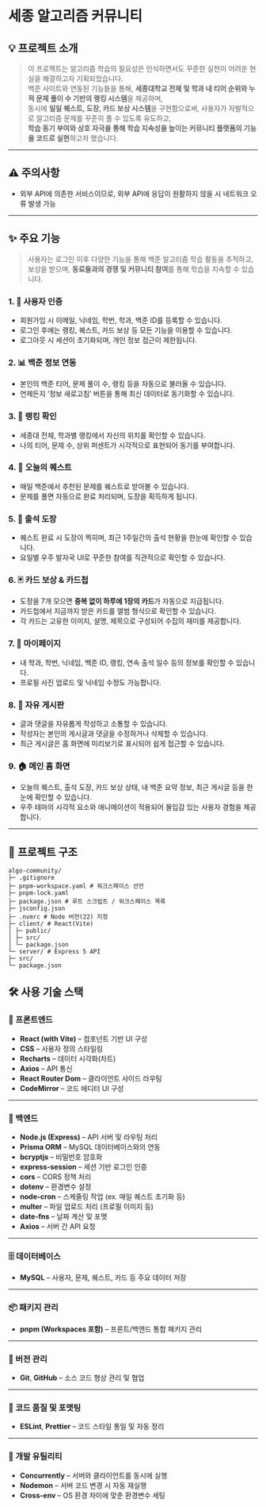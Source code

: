 # 세종 알고리즘 커뮤니티

## 💡 프로젝트 소개

> 이 프로젝트는 알고리즘 학습의 필요성은 인식하면서도 꾸준한 실천이 어려운 현실을 해결하고자 기획되었습니다.  
> 백준 사이트와 연동된 기능들을 통해, **세종대학교 전체 및 학과 내 티어 순위와 누적 문제 풀이 수 기반의 랭킹 시스템**을 제공하며,  
> 동시에 **일일 퀘스트, 도장, 카드 보상 시스템**을 구현함으로써, 사용자가 자발적으로 알고리즘 문제를 꾸준히 풀 수 있도록 유도하고,  
> **학습 동기 부여와 상호 자극을 통해 학습 지속성을 높이는 커뮤니티 플랫폼의 기능을 코드로 실현**하고자 했습니다.

---

## ⚠️ 주의사항

- 외부 API에 의존한 서비스이므로, 외부 API에 응답이 원활하지 않을 시 네트워크 오류 발생 가능

---
## ✨ 주요 기능

> 사용자는 로그인 이후 다양한 기능을 통해 백준 알고리즘 학습 활동을 추적하고, 보상을 받으며, **동료들과의 경쟁 및 커뮤니티 참여**를 통해 학습을 지속할 수 있습니다.
> 

### 1. 🔐 사용자 인증

- 회원가입 시 이메일, 닉네임, 학번, 학과, 백준 ID를 등록할 수 있습니다.
- 로그인 후에는 랭킹, 퀘스트, 카드 보상 등 모든 기능을 이용할 수 있습니다.
- 로그아웃 시 세션이 초기화되며, 개인 정보 접근이 제한됩니다.


### 2. 📊 백준 정보 연동

- 본인의 백준 티어, 문제 풀이 수, 랭킹 등을 자동으로 불러올 수 있습니다.
- 언제든지 ‘정보 새로고침’ 버튼을 통해 최신 데이터로 동기화할 수 있습니다.


### 3. 🏅 랭킹 확인

- 세종대 전체, 학과별 랭킹에서 자신의 위치를 확인할 수 있습니다.
- 나의 티어, 문제 수, 상위 퍼센트가 시각적으로 표현되어 동기를 부여합니다.


### 4. 📅 오늘의 퀘스트

- 매일 백준에서 추천된 문제를 퀘스트로 받아볼 수 있습니다.
- 문제를 풀면 자동으로 완료 처리되며, 도장을 획득하게 됩니다.


### 5. 👣 출석 도장

- 퀘스트 완료 시 도장이 찍히며, 최근 1주일간의 출석 현황을 한눈에 확인할 수 있습니다.
- 요일별 우주 발자국 UI로 꾸준한 참여를 직관적으로 확인할 수 있습니다.


### 6. 🃏 카드 보상 & 카드첩

- 도장을 7개 모으면 **중복 없이 하루에 1장의 카드**가 자동으로 지급됩니다.
- 카드첩에서 지금까지 받은 카드를 앨범 형식으로 확인할 수 있습니다.
- 각 카드는 고유한 이미지, 설명, 제목으로 구성되어 수집의 재미를 제공합니다.


### 7. 👤 마이페이지

- 내 학과, 학번, 닉네임, 백준 ID, 랭킹, 연속 출석 일수 등의 정보를 확인할 수 있습니다.
- 프로필 사진 업로드 및 닉네임 수정도 가능합니다.


### 8. 📢 자유 게시판

- 글과 댓글을 자유롭게 작성하고 소통할 수 있습니다.
- 작성자는 본인의 게시글과 댓글을 수정하거나 삭제할 수 있습니다.
- 최근 게시글은 홈 화면에 미리보기로 표시되어 쉽게 접근할 수 있습니다.


### 9. 🏠 메인 홈 화면

- 오늘의 퀘스트, 출석 도장, 카드 보상 상태, 내 백준 요약 정보, 최근 게시글 등을 한눈에 확인할 수 있습니다.
- 우주 테마의 시각적 요소와 애니메이션이 적용되어 몰입감 있는 사용자 경험을 제공합니다.
---

## 📁 프로젝트 구조
```
algo-community/
├─ .gitignore
├─ pnpm-workspace.yaml # 워크스페이스 선언
├─ pnpm-lock.yaml
├─ package.json # 루트 스크립트 / 워크스페이스 목록
├─ jsconfig.json
├─ .nvmrc # Node 버전(22) 지정
├─ client/ # React(Vite)
│ ├─ public/
│ ├─ src/
│ └─ package.json
└─ server/ # Express 5 API
├─ src/
└─ package.json
```


## 🛠 사용 기술 스택

### 🎨 프론트엔드

- **React (with Vite)** – 컴포넌트 기반 UI 구성  
- **CSS** – 사용자 정의 스타일링  
- **Recharts** – 데이터 시각화(차트)  
- **Axios** – API 통신  
- **React Router Dom** – 클라이언트 사이드 라우팅  
- **CodeMirror** – 코드 에디터 UI 구성  

---

### 🔧 백엔드

- **Node.js (Express)** – API 서버 및 라우팅 처리  
- **Prisma ORM** – MySQL 데이터베이스와의 연동  
- **bcryptjs** – 비밀번호 암호화  
- **express-session** – 세션 기반 로그인 인증  
- **cors** – CORS 정책 처리  
- **dotenv** – 환경변수 설정  
- **node-cron** – 스케줄링 작업 (ex. 매일 퀘스트 초기화 등)  
- **multer** – 파일 업로드 처리 (프로필 이미지 등)  
- **date-fns** – 날짜 계산 및 포맷  
- **Axios** – 서버 간 API 요청  

---

### 🗄 데이터베이스

- **MySQL** – 사용자, 문제, 퀘스트, 카드 등 주요 데이터 저장

---

### 📦 패키지 관리

- **pnpm (Workspaces 포함)** – 프론트/백엔드 통합 패키지 관리

---

### 🔁 버전 관리

- **Git**, **GitHub** – 소스 코드 형상 관리 및 협업

---

### 🧹 코드 품질 및 포맷팅

- **ESLint**, **Prettier** – 코드 스타일 통일 및 자동 정리

---

### 🧪 개발 유틸리티

- **Concurrently** – 서버와 클라이언트를 동시에 실행  
- **Nodemon** – 서버 코드 변경 시 자동 재실행  
- **Cross-env** – OS 환경 차이에 맞춘 환경변수 세팅  

